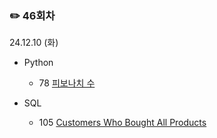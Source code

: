 ### ✏️ 46회차

24.12.10 (화)

- Python

  - 78 [피보나치 수](https://school.programmers.co.kr/learn/courses/30/lessons/12945)
 
- SQL

  - 105 [Customers Who Bought All Products](https://leetcode.com/problems/customers-who-bought-all-products/description/)
